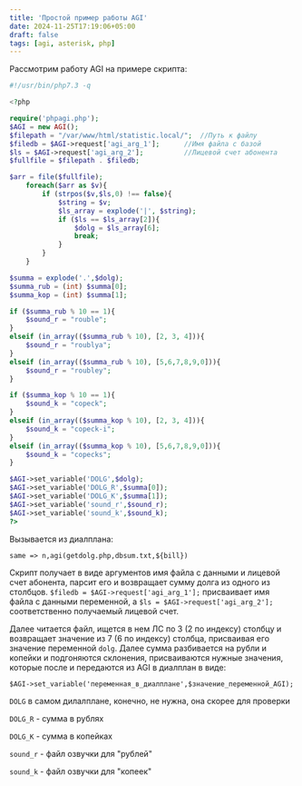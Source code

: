 ```yaml
---
title: 'Простой пример работы AGI'
date: 2024-11-25T17:19:06+05:00
draft: false
tags: [agi, asterisk, php]
---
```


Рассмотрим работу AGI на примере скрипта:
```php
#!/usr/bin/php7.3 -q

<?php

require('phpagi.php');
$AGI = new AGI();
$filepath = "/var/www/html/statistic.local/";  //Путь к файлу
$filedb = $AGI->request['agi_arg_1'];      //Имя файла с базой
$ls = $AGI->request['agi_arg_2'];          //Лицевой счет абонента
$fullfile = $filepath . $filedb;

$arr = file($fullfile);
    foreach($arr as $v){
        if (strpos($v,$ls,0) !== false){
            $string = $v;
            $ls_array = explode('|', $string);
            if ($ls == $ls_array[2]){
                $dolg = $ls_array[6];
                break;
            }
        }
    }

$summa = explode('.',$dolg);
$summa_rub = (int) $summa[0];
$summa_kop = (int) $summa[1];

if ($summa_rub % 10 == 1){
    $sound_r = "rouble";
}
elseif (in_array(($summa_rub % 10), [2, 3, 4])){
    $sound_r = "roublya";
}
elseif (in_array(($summa_rub % 10), [5,6,7,8,9,0])){
    $sound_r = "roubley";
}

if ($summa_kop % 10 == 1){
    $sound_k = "copeck";
}
elseif (in_array(($summa_kop % 10), [2, 3, 4])){
    $sound_k = "copeck-i";
}
elseif (in_array(($summa_kop % 10), [5,6,7,8,9,0])){
    $sound_k = "copecks";
}

$AGI->set_variable('DOLG',$dolg);
$AGI->set_variable('DOLG_R',$summa[0]);
$AGI->set_variable('DOLG_K',$summa[1]);
$AGI->set_variable('sound_r',$sound_r);
$AGI->set_variable('sound_k',$sound_k);
?>
```
Вызывается из диалплана:
```
same => n,agi(getdolg.php,dbsum.txt,${bill})
```
Скрипт получает в виде аргументов имя файла с данными и лицевой счет абонента, парсит его и возвращает сумму долга из одного из столбцов.
`$filedb = $AGI->request['agi_arg_1'];` присваивает имя файла с данными переменной, а `$ls = $AGI->request['agi_arg_2'];` соответственно получаемый лицевой счет.

Далее читается файл, ищется в нем ЛС по 3 (2 по индексу) столбцу и возвращает значение из 7 (6 по индексу) столбца, присваивая его значение переменной `dolg`.
Далее сумма разбивается на рубли и копейки и подгоняются склонения, присваиваются нужные значения, которые после и передаются из AGI в диалплан в виде:

`$AGI->set_variable('переменная_в_диалплане',$значение_переменной_AGI);`

`DOLG` в самом дилалплане, конечно, не нужна, она скорее для проверки

`DOLG_R` - сумма в рублях

`DOLG_K` - сумма в копейках

`sound_r` - файл озвучки для "рублей"

`sound_k` - файл озвучки для "копеек"
